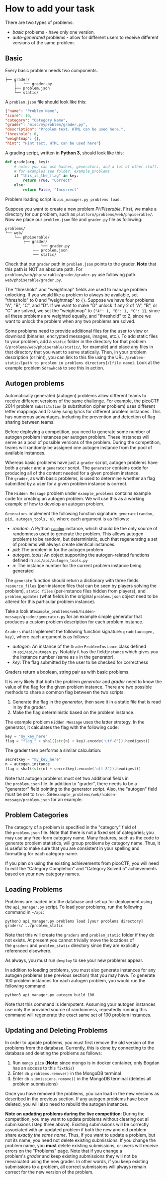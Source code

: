 # How to add your task

There are two types of problems:

- *basic* problems - have only one version.
- *auto-generated* problems - allow for different users to receive different versions of the same problem.



## Basic

Every basic problem needs two components: 

```
├── grader/
    │   └── grader.py
    ├── problem.json
    └── static/
```

A `problem.json` file should look like this:

```json
{"name": "Problem Name",
"score": 10,
"category": "Category Name",
"grader": "misc/myproblem/grader.py",
"description": "Problem text. HTML can be used here.",
"threshold": 0,
"weightmap": {},
"hint": "Hint text. HTML can be used here"}
```

A grading script, written in **Python 3**, should look like this:

```python
def grade(arg, key):
    # note: you can use hashes, generators, and a lot of other stuff.
    # for examples see folder: example_problems
    if "this_is_the_flag" in key:
        return True, "Correct"
    else:
        return False, "Incorrect"
```

Problem loading script is `api_manager.py problems load`.

Suppose you want to create a new problem *PHPiserable*. First, we make a directory for our problem, such as `platform/problems/web/phpiserable/`. Now we place our `problem.json` file and `grader.py` file as following:

```
problems/
└── web/
    └── phpiserable/
        ├── grader/
            │   └── grader.py
            ├── problem.json
            └── static/
```

Check that our `grader` path in `problem.json` points to the grader. **Note** that this path is NOT an absolute path. For `problems/web/phpiserable/grader/grader.py` use following path: `web/phpiserable/grader.py`.

The "threshold" and "weightmap" fields are used to manage problem unlocking. If you would like a problem to always be available, set "threshold" to 0 and "weightmap" to `{}`. Suppose we have four problems "A", "B", "C", and "D". If we want to make "D" unlock if any 2 of "A", "B", or "C" are solved, we set the "weightmap" to `{"A": 1, "B": 1, "C": 1}`, since all these problems are weighted equally, and "threshold" to 2, since we want to unlock the problem when any two problems are solved.

Some problems need to provide additional files for the user to view or download (binaries, encrypted messages, images, etc.). To add static files to your problem, add a `static` folder in the directory for that problem (`/problems/web/phpiserable/static/`, for example) and place any files in that directory that you want to serve statically. Then, in your problem description (or hint), you can link to this file using the URL `/problem-static/[path to problem in problems directory]/[file name]`. Look at the example problem `Sdrawkcab` to see this in action.



## Autogen problems

Automatically generated (autogen) problems allow different teams to receive different versions of the same challenge. For example, the picoCTF 2014 problem `Substitution` (a substitution cipher problem) uses different letter mappings and Disney song lyrics for different problem instances. This has numerous advantages, including the prevention and detection of flag sharing between teams.

Before deploying a competition, you need to generate some number of autogen problem instances per autogen problem. These instances will serve as a pool of possible versions of the problem. During the competition, teams will randomly be assigned one autogen instance from the pool of available instances.

Whereas basic problems have just a `grader` script, autogen problems have both a `grader` and a `generator` script. The `generator` contains code for producing all of the content needed for a given problem instance. The `grader`, as with basic problems, is used to determine whether an flag submitted by a user for a given problem instance is correct.

The `Hidden Message` problem under `example_problems` contains example code for creating an autogen problem. We will use this as a working example of how to develop an autogen problem.

`Generators` implement the following function signature: `generate(random, pid, autogen_tools, n)`, where each argument is as follows:

- *random*: A Python [`random`](https://docs.python.org/3.4/library/random.html) instance, which should be the only source of randomness used to generate the problem. This allows autogen problems to be random, but deterministic, such that regenerating a set of problems will always create identical instances.
- *pid*: The problem id for the autogen problem
- *autogen_tools*: An object supporting the autogen-related functions defined in `api/api/autogen_tools.py`
- *n*: The instance number for the current problem instance being generated

The `generate` function should return a dictionary with three fields: `resource_files` (per-instance files that can be seen by players solving the problem), `static files` (per-instance files hidden from players), and `problem_updates` (what fields in the original `problem.json` object need to be altered for this particular problem instance). 

Take a look at`example_problems/web/hidden-message/grader/generator.py` for an example simple generator that produces a custom problem description for each problem instance.

`Graders` must implement the following function signature: `grade(autogen, key)`, where each argument is as follows:

- *autogen*: An instance of the `GraderProblemInstance` class defined in `api/api/autogen.py`. Notably it has the field`instance` which gives you the instance number (same as `n` in the generator).
- *key*: The flag submitted by the user to be checked for correctness

Graders return a boolean, string pair as with basic problems.

It is very likely that both the problem *generator* and *grader* need to know the value of the flag for the given problem instance. There are two possible methods to share a common flag between the two scripts:

1. Generate the flag in the *generator*, then save it in a static file that is read in by the *grader*.
2. Make the flag deterministic based on the problem instance.

The example problem `Hidden Message` uses the latter strategy. In the generator, it calculates the flag with the following code:

```python
key = "my_key_here"
flag = "flag_" + sha1((str(n) + key).encode('utf-8')).hexdigest()
```

The grader then performs a similar calculation:

```python
secretkey = "my_key_here"
n = autogen.instance
flag = sha1((str(n) + secretkey).encode('utf-8')).hexdigest()
```

Note that autogen problems must set two additional fields in the `problem.json` file. In addition to "grader", there needs to be a "generator" field pointing to the generator script. Also, the "autogen" field must be set to `true`. See`example_problems/web/hidden-message/problem.json` for an example.



## Problem Categories

The category of a problem is specified in the "category" field of the `problem.json` file. Note that there is not a fixed set of categories; you may use any free-form category name. Many features, such as the code to generate problem statistics, will group problems by category name. Thus, it is useful to make sure that you are consistent in your spelling and formatting for each category name.

If you plan on using the existing achievements from picoCTF, you will need to edit the "Category Completion" and "Category Solved 5" achievements based on your new category names.



## Loading Problems

Problems are loaded into the database and set up for deployment using the `api_manager.py` script. To load your problems, run the following command in `~/api`:

`python3 api_manager.py problems load [your problems directory] graders/ ../problem_static`

Note that this will create the `graders` and `problem_static` folder if they do not exists. At present you cannot trivially move the locations of the `graders` and `problem_static` directory since they are explicitly referenced elsewhere.

As always, you must run `devploy` to see your new problems appear.

In addition to loading problems, you must also generate instances for any autogen problems (see previous section) that you may have. To generate 100 problem instances for each autogen problem, you would run the following command:

`python3 api_manager.py autogen build 100`

Note that this command is idempotent. Assuming your autogen instances use only the provided source of randomness, repeatedly running this command will regenerate the exact same set of 100 problem instances.



## Updating and Deleting Problems

In order to update problems, you must first remove the old version of the problems from the database. Currently, this is done by connecting to the database and deleting the problems as follows:

1. Run `mongo pico` (**Note:** since mongo is in docker container, only Bogdan has an access to this `fixthis`)
2. Enter `db.problems.remove()` in the MongoDB terminal
3. Enter `db.submissions.remove()` in the MongoDB terminal (deletes all problem submissions)

Once you have removed the problems, you can load in the new versions as described in the previous section. If any autogen problems have been deleted, you will also need to rebuild the autogen instances.

**Note on updating problems during the live competition**: During the competition, you may want to update problems without clearing out all submissions (step three above). Existing submissions will be correctly associated with an updated problem if both the new and old problem share *exactly the same name*. Thus, if you want to update a problem, but not its name, you need not delete existing submissions. If you change the problem name, you **must** delete existing submissions, or users will receive errors on the "Problems" page. Note that if you change a problem's *grader* and keep existing submissions they will not be reevaluated using the new grader. In other words, if you keep existing submissions to a problem, all correct submissions will always remain correct for the new version of the problem.